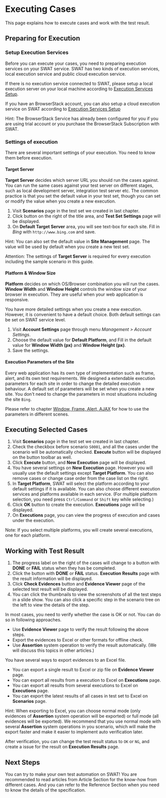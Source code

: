 Executing Cases
===

This page explains how to execute cases and work with the test result.

Preparing for Execution
---

### Setup Execution Services

Before you can execute your cases, you need to preparing execution services on your SWAT service. SWAT has two kinds of execution services, local execution service and public cloud execution service.

If there is no execution service connected to SWAT, please setup a local execution server on your local machine according to [Execution Services Setup](setup_execservices.md#Setup_Local_Execution_Server).

If you have an BrowserStack account, you can also setup a cloud execution service on SWAT according to [Execution Services Setup](setup_execservices.md#Setup_BrowserStack_Service)

Hint: The BrowserStack Service has already been configured for you if you are using trial account or you purchase the BrowserStack Subscription with SWAT.

### Settings of execution

There are several important settings of your execution. You need to know them before execution.

#### Target Server

**Target Server** decides which server URL you should run the cases against. You can run the same cases against your test server on different stages, such as local development server, integration test server etc. The common practice is that you set the default value in your test set, though you can set or modify the value when you create a new execution.

1. Visit **Scenarios** page in the test set we created in last chapter.
2. Click <span class="glyphicon glyphicon-pencil"></span> button on the right of the title area, and **Test Set Settings** page will be displayed.
3. On **Default Target Server** area, you will see text-box for each site. Fill in *Bing* with `http://www.bing.com` and save.

Hint: You can also set the default value in **Site Management** page. The value will be used by default when you create a new test set.

Attention: The settings of **Target Server** is required for every execution including the sample scenario in this guide.

#### Platform & Window Size

**Platform** decides on which OS/Browser combination you will run the cases. **Window Width** and **Window Height** controls the window size of your browser in execution. They are useful when your web application is responsive. 

You have more detailed settings when you create a new execution. However, it is convenient to have a default choice. Both default settings can be set on SWAT service level. 

1. Visit **Account Settings** page through menu *Management > Account Settings*.
2. Choose the default value for **Default Platform**, and Fill in the default value for **Window Width (px)** and **Window Height (px)**.
3. Save the settings.

#### Execution Parameters of the Site

Every web application has its own type of implementation such as frame, alert, and its own test requirements. We designed a extendable execution parameters for each site in order to change the detailed execution behaviour. A default set of parameters will be set when you create a new site. You don't need to change the parameters in most situations including the site `Bing`. 

Please refer to chapter [Window, Frame, Alert, AJAX](guide_scenes.md) for how to use the parameters in different scenes.

Executing Selected Cases
---

1. Visit **Scenarios** page in the test set we created in last chapter.
2. Check the checkbox before scenario `S0001`, and all the cases under the scenario will be automatically checked. **Execute** button will be displayed on the button toolbar as well.
3. Click **Execute** button, and **New Execution** page will be displayed.
4. You have several settings on **New Execution** page. However you will usually use the default settings except **Target Platform**. You can also remove cases or change case order from the case list on the right.
5. In **Target Platform**, SWAT will select the platform according to your default settings if it is available. You can also choose different execution services and platforms available in each service. (For multiple platform selection, you need press `Ctrl/Command` or `Shift` key while selecting.)
6. Click **OK** button to create the execution. **Executions** page will be displayed.
7. On **Executions** page, you can view the progress of execution and cases under the execution.

Note: If you select multiple platforms, you will create several executions, one for each platform.

Working with Test Result
---

1. The progress label on the right of the cases will change to a button with **DONE** or **FAIL** status when they has be completed.
2. Click the button with **DONE** or **FAIL** status. **Execution Results** page with the result information will be displayed.
3. Click **Check Evidences** button and **Evidence Viewer** page of the selected test result will be displayed.
4. You can click the thumbnails to view the screenshots of all the test steps in a slide show. You can also click a specific step in the scenario tree on the left to view the details of the step.

In most cases, you need to verify whether the case is OK or not. You can do so in following approaches.

* Use **Evidence Viewer** page to verify the result following the above steps.
* Export the evidences to Excel or other formats for offline check.
* Use **Assertion** system operation to verify the result automatically. (We will discuss this topics in other articles.)

You have several ways to export evidences to an Excel file.

* You can export a single result to Excel or zip file on **Evidence Viewer** page.
* You can export all results from a execution to Excel on **Executions** page.
* You can export all results from several executions to Excel on **Executions** page.
* You can export the latest results of all cases in test set to Excel on **Scenarios** page.

Hint: When exporting to Excel, you can choose normal mode (only evidences of **Assertion** system operation will be exported) or full mode (all evidences will be exported). We recommend that you use normal mode with several **Assertion** system operations in you scenario, which will make the export faster and make it easier to implement auto verification later.

After verification, you can change the test result status to `OK` or `NG`, and create a issue for the result on **Execution Results** page.

Next Steps
----

You can try to make your own test automation on SWAT! You are recommended to read articles from Article Section for the know-how from different cases. And you can refer to the Reference Section when you need to know the details of the specification.